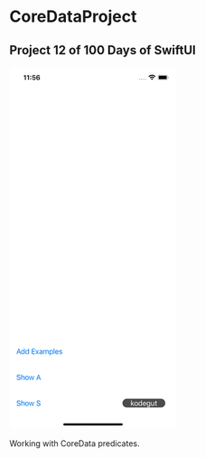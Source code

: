 # CoreDataProject

## Project 12 of 100 Days of SwiftUI

![CoreDataProject](https://github.com/kodegut/100DaysOfSwiftUI/blob/main/Images/CoreDataProject.gif)

Working with CoreData predicates.


